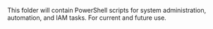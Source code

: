 This folder will contain PowerShell scripts for system administration, automation, and IAM tasks. For current and future use.
